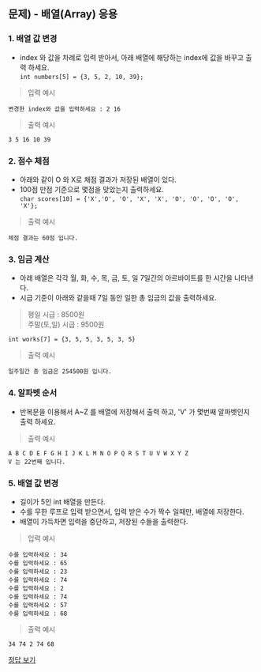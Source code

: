 ## 문제) - 배열(Array) 응용

### 1. 배열 값 변경
* index 와 값을 차례로 입력 받아서, 아래 배열에 해당하는 index에 값을 바꾸고 출력 하세요.  
`int numbers[5] = {3, 5, 2, 10, 39};`

> 입력 예시
 
 ```
 변경한 index와 값을 입력하세요 : 2 16
 ```
 
> 출력 예시

 ```
3 5 16 10 39 
 ```
 
### 2. 점수 체점
* 아래와 같이 O 와 X로 채점 결과가 저장된 배열이 있다.
* 100점 만점 기준으로 몇점을 맞았는지 출력하세요.  
`char scores[10] = {'X','O', 'O', 'X', 'X', 'O', 'O', 'O', 'O', 'X'};`

> 출력 예시

 ```
체점 결과는 60점 입니다. 
 ```
 
### 3. 임금 계산
* 아래 배열은 각각 월, 화, 수, 목, 금, 토, 일 7일간의 아르바이트를 한 시간을 나타낸다.
* 시급 기준이 아래와 같을때 7일 동안 일한 총 임금의 값을 출력하세요.

> 평일 시급 : 8500원  
> 주말(토,일) 시급 : 9500원

`int works[7] = {3, 5, 5, 3, 5, 3, 5}`

> 출력 예시

 ```
일주일간 총 임금은 254500원 입니다.
 ```
 
### 4. 알파벳 순서
* 반복문을 이용해서 A~Z 를 배열에 저장해서 출력 하고, 'V' 가 몇번째 알파벳인지 출력 하세요.

> 출력 예시

```
A B C D E F G H I J K L M N O P Q R S T U V W X Y Z 
V 는 22번째 입니다.
```
 
### 5. 배열 값 변경
* 길이가 5인 int 배열을 만든다.
* 수를 무한 루프로 입력 받으면서, 입력 받은 수가 짝수 일때만, 배열에 저장한다.
* 배열이 가득차면 입력을 중단하고, 저장된 수들을 출력한다.

> 입력 예시
 
 ```
수를 입력하세요 : 34
수를 입력하세요 : 65
수를 입력하세요 : 23
수를 입력하세요 : 74
수를 입력하세요 : 2
수를 입력하세요 : 74
수를 입력하세요 : 57
수를 입력하세요 : 68
 ```
 
> 출력 예시

 ```
34 74 2 74 68
 ```
 
[정답 보기](test02.c)

